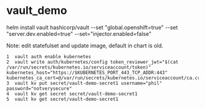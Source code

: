 # vault_demo
helm install vault hashicorp/vault     --set "global.openshift=true"     --set "server.dev.enabled=true" --set="injector.enabled=false"

Note: edit statefulset and update image, default in chart is old. 


    1  vault auth enable kubernetes
    2  vault write auth/kubernetes/config token_reviewer_jwt="$(cat /var/run/secrets/kubernetes.io/serviceaccount/token)" kubernetes_host="https://$KUBERNETES_PORT_443_TCP_ADDR:443" kubernetes_ca_cert=@/var/run/secrets/kubernetes.io/serviceaccount/ca.crt
    3  vault kv put secret/vault-demo-secret1 username="phil" password="notverysecure"
    4  vault kv get secret secret/vault-demo-secret1
    5  vault kv get secret/vault-demo-secret1
